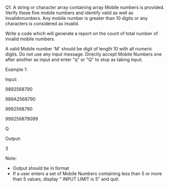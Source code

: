 Q1. A string or character array containing array Mobile numbers is provided. Verify these five mobile 
numbers and identify valid as well as Invalidnnumbers. Any mobile number is greater than 10 digits or any characters is considered as invalid. 

Write a code which will generate a report on the count of total number of invalid mobile numbers. 

A valid Mobile number 'M' should be digit of length 10 with all numeric digits. Do not use any input message. Directly accept Mobile Numbers one after another as input and enter "q" or "Q" to stop as taking input.

Example 1:

Input:

9892568790

989A2568790

9992568790

999256879099

Q

Output:

3

Note:

* Output should be in format <integer>
* If a user enters a set of Mobile Numbers containing less than 5 or more than 5 values, display " INPUT LIMIT is 5" and quit.
